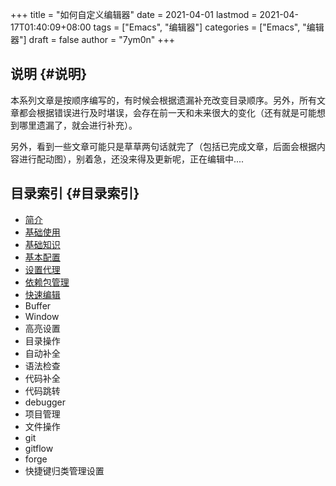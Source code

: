 +++
title = "如何自定义编辑器"
date = 2021-04-01
lastmod = 2021-04-17T01:40:09+08:00
tags = ["Emacs", "编辑器"]
categories = ["Emacs", "编辑器"]
draft = false
author = "7ym0n"
+++

## 说明 {#说明}

本系列文章是按顺序编写的，有时候会根据遗漏补充改变目录顺序。另外，所有文章都会根据错误进行及时堪误，会存在前一天和未来很大的变化（还有就是可能想到哪里遗漏了，就会进行补充）。

另外，看到一些文章可能只是草草两句话就完了（包括已完成文章，后面会根据内容进行配动图），别着急，还没来得及更新呢，正在编辑中....


## 目录索引 {#目录索引}

-   [简介](/post/manual/introduction/)
-   [基础使用](/post/manual/basic-usage/)
-   [基础知识](/post/manual/basic)
-   [基本配置](/post/manual/basic-config/)
-   [设置代理](/post/manual/proxy/)
-   [依赖包管理](/post/manual/package/)
-   [快速编辑](/post/manual/quick-edit)
-   Buffer
-   Window
-   高亮设置
-   目录操作
-   自动补全
-   语法检查
-   代码补全
-   代码跳转
-   debugger
-   项目管理
-   文件操作
-   git
-   gitflow
-   forge
-   快捷键归类管理设置
